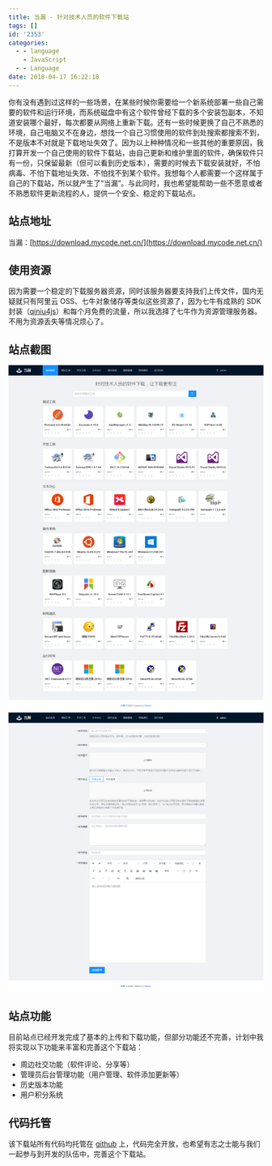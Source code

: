 ```yaml
---
title: 当漏 - 针对技术人员的软件下载站
tags: []
id: '2353'
categories:
  - - language
    - JavaScript
  - - Language
date: 2018-04-17 16:22:18
---
```


你有没有遇到过这样的一些场景，在某些时候你需要给一个新系统部署一些自己需要的软件和运行环境，而系统磁盘中有这个软件曾经下载的多个安装包副本，不知道安装哪个最好，每次都要从网络上重新下载。还有一些时候更换了自己不熟悉的环境，自己电脑又不在身边，想找一个自己习惯使用的软件到处搜索都搜索不到，不是版本不对就是下载地址失效了。因为以上种种情况和一些其他的重要原因，我打算开发一个自己使用的软件下载站，由自己更新和维护里面的软件，确保软件只有一份，只保留最新（但可以看到历史版本），需要的时候去下载安装就好，不怕病毒、不怕下载地址失效、不怕找不到某个软件。我想每个人都需要一个这样属于自己的下载站，所以就产生了“当漏”。与此同时，我也希望能帮助一些不愿意或者不熟悉软件更新流程的人，提供一个安全、稳定的下载站点。

## 站点地址

当漏：[https://download.mycode.net.cn/](https://download.mycode.net.cn/)

## 使用资源

因为需要一个稳定的下载服务器资源，同时该服务器要支持我们上传文件，国内无疑就只有阿里云 OSS、七牛对象储存等类似这些资源了，因为七牛有成熟的 SDK 封装（[qiniu4js](https://github.com/lsxiao/qiniu4js)）和每个月免费的流量，所以我选择了七牛作为资源管理服务器。不用为资源丢失等情况烦心了。

## 站点截图

[![](/images/2018/04/package_list.png)](/images/2018/04/package_list.png) [![](/images/2018/04/package_add.png)](/images/2018/04/package_add.png)

## 站点功能

目前站点已经开发完成了基本的上传和下载功能，但部分功能还不完善，计划中我将实现以下功能来丰富和完善这个下载站：

*   周边社交功能（软件评论、分享等）
*   管理员后台管理功能（用户管理、软件添加更新等）
*   历史版本功能
*   用户积分系统

## 代码托管

该下载站所有代码均托管在 [github](https://github.com/nmgwddj/download-site) 上，代码完全开放，也希望有志之士能与我们一起参与到开发的队伍中，完善这个下载站。